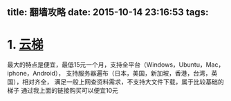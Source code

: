 title: 翻墙攻略
date: 2015-10-14 23:16:53
tags:
---
# 1. [云梯](http://tizipro.com/?r=2171b4d1cdbd6d00)

最大的特点是便宜，最低15元一个月，支持全平台（Windows，Ubuntu，Mac，iphone，Android），
支持服务器遍布（日本，美国，新加坡，香港，台湾，英国），相对齐全，
满足一般上网查资料需求，不支持大文件下载，属于比较基础的梯子
通过我上面的链接购买可以便宜10元

<!--more-->
    
